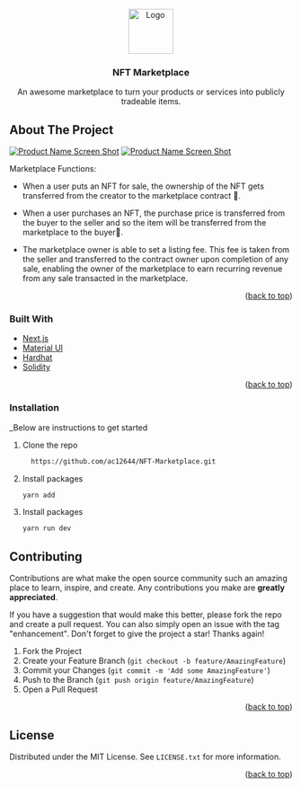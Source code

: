 <!-- PROJECT LOGO -->

<br />
<div align="center">
  <a href="#">
    <img src="https://firebasestorage.googleapis.com/v0/b/virtualground-meta.appspot.com/o/nft%2Fnft.png?alt=media&token=58741d5d-9f34-4884-a30e-3cb24c0f2028" alt="Logo" width="80" height="80">
  </a>

  <h3 align="center">NFT Marketplace</h3>
 <!--  <a href="https://marketplace-46f99.web.app/">Link</a> -->

  <p align="center">
    An awesome marketplace to turn your products or services into publicly tradeable items.
  </p>
</div>

<!-- ABOUT THE PROJECT -->

## About The Project

[![Product Name Screen Shot][product-screenshot]]()
[![Product Name Screen Shot][product-screenshot2]]()

Marketplace Functions:

- When a user puts an NFT for sale, the ownership of the NFT gets transferred from the creator to the marketplace contract 📝.

- When a user purchases an NFT, the purchase price is transferred from the buyer to the seller and so the item will be transferred from the marketplace to the buyer🧑.

- The marketplace owner is able to set a listing fee. This fee is taken from the seller and transferred to the contract owner upon completion of any sale, enabling the owner of the marketplace to earn recurring revenue from any sale transacted in the marketplace.

<p align="right">(<a href="#top">back to top</a>)</p>

### Built With

- [Next.js](https://nextjs.org/)
- [Material UI](https://mui.com/)
- [Hardhat](https://hardhat.org/)
- [Solidity](https://docs.soliditylang.org/)

<p align="right">(<a href="#top">back to top</a>)</p>

### Installation

\_Below are instructions to get started

1. Clone the repo
   ```sh
     https://github.com/ac12644/NFT-Marketplace.git
   ```
2. Install packages
   ```sh
   yarn add
   ```
3. Install packages
   ```sh
   yarn run dev
   ```

<!-- CONTRIBUTING -->

## Contributing

Contributions are what make the open source community such an amazing place to learn, inspire, and create. Any contributions you make are **greatly appreciated**.

If you have a suggestion that would make this better, please fork the repo and create a pull request. You can also simply open an issue with the tag "enhancement".
Don't forget to give the project a star! Thanks again!

1. Fork the Project
2. Create your Feature Branch (`git checkout -b feature/AmazingFeature`)
3. Commit your Changes (`git commit -m 'Add some AmazingFeature'`)
4. Push to the Branch (`git push origin feature/AmazingFeature`)
5. Open a Pull Request

<p align="right">(<a href="#top">back to top</a>)</p>
 
 
<!-- LICENSE -->
## License

Distributed under the MIT License. See `LICENSE.txt` for more information.

<p align="right">(<a href="#top">back to top</a>)</p>

<!-- MARKDOWN LINKS & IMAGES -->


[product-screenshot]: https://firebasestorage.googleapis.com/v0/b/virtualground-meta.appspot.com/o/nft%2Fscreenshot.png?alt=media&token=b788b18e-cd33-43f4-9fb8-ee3dc6555bb6
[product-screenshot2]: https://firebasestorage.googleapis.com/v0/b/virtualground-meta.appspot.com/o/nft%2FScreenshot%202022-07-03%20at%2012.24.19.png?alt=media&token=7528e3b4-72df-4660-b576-2c072e7cce1c
